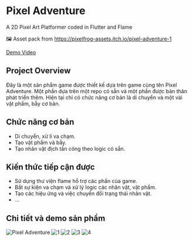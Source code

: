 # Pixel Adventure

A 2D Pixel Art Platformer coded in Flutter and Flame

🖼️ Asset pack from <https://pixelfrog-assets.itch.io/pixel-adventure-1>

[Demo Video]([https://drive.google.com/file/d/1YFNDeAbaxzD84_Jjjfglf9sNN52ZtL1m/view?usp=sharing])

## Project Overview
Đây là một sản phẩm game được thiết kế dựa trên game cùng tên Pixel Adventure. Một phần dựa trên một repo có sẵn và một phần được bản thân phát triển thêm. Hiện tại chỉ có chức năng cơ  bản là di chuyển và một vài vật phẩm, bẫy cơ bản.

## Chức năng cơ bản
- Di chuyển, xử lí va chạm.
- Tạo vật phẩm và bẫy.
- Tạo nhân vật địch tấn công theo logic có sẵn.

## Kiến thức tiếp cận được
- Sử dụng thư viện flame hỗ trợ các phần của game.
- Bắt sự kiện va chạm và xử lý logic các nhân vật, vật phẩm.
- Tạo các hiệu ứng và việc chuyển đổi trạng thái nhân vật.
- ...

## Chi tiết và demo sản phẩm
![Pixel Adventure](https://i.ytimg.com/vi/Kwn1eHZP3C4/maxresdefault.jpg)
![1]([https://drive.google.com/file/d/1YIknjMczod2B8eHOEafX0jKhdiB2Xxdc/view?usp=drive_link])
![2]([https://drive.google.com/file/d/1YJ4vASN-DhLjAO1pcwaVjUqUESG4MQ7j/view?usp=drive_link])
![3]([https://drive.google.com/file/d/1YI7RV8JkSBXfBYQXjLkE1x2tNg9GJB8O/view?usp=drive_link])
![4]([https://drive.google.com/file/d/1YFpMyAEtqEIibP6qDl0Pbxg1Cp59eSWT/view?usp=drive_link])
